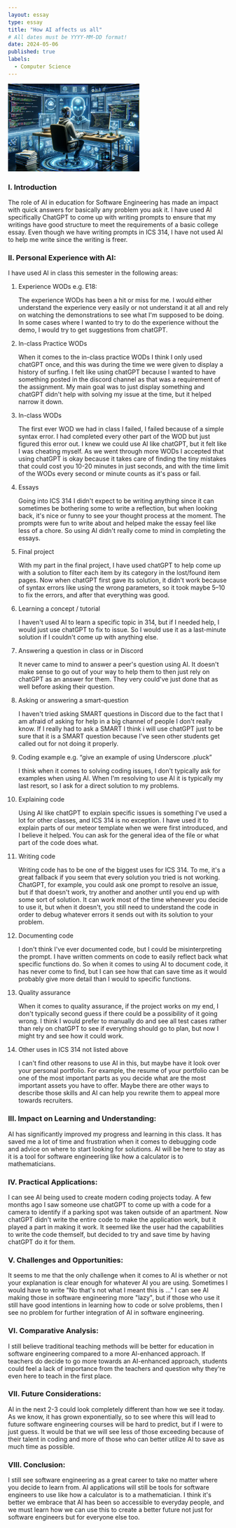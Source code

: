 ```yaml
---
layout: essay
type: essay
title: "How AI affects us all"
# All dates must be YYYY-MM-DD format!
date: 2024-05-06
published: true
labels:
  - Computer Science
---
```

<img src="../img/DevinAi.webp" width="300">

### I. Introduction
The role of AI in education for Software Engineering has made an impact with quick answers for basically any problem you ask it. I have used AI specifically ChatGPT to come up with writing prompts to ensure that my writings have good structure to meet the requirements of a basic college essay. Even though we have writing prompts in ICS 314, I have not used AI to help me write since the writing is freer.


### II. Personal Experience with AI:
I have used AI in class this semester in the following areas:


1. Experience WODs e.g. E18:

    The experience WODs has been a hit or miss for me. I would either understand the experience very easily or not understand it at all and rely on watching the demonstrations to see what I'm supposed to be doing. In some cases where I wanted to try to do the experience without the demo, I would try to get suggestions from chatGPT.


2. In-class Practice WODs

    When it comes to the in-class practice WODs I think I only used chatGPT once, and this was during the time we were given to display a history of surfing. I felt like using chatGPT because I wanted to have something posted in the discord channel as that was a requirement of the assignment. My main goal was to just display something and chatGPT didn't help with solving my issue at the time, but it helped narrow it down.


3. In-class WODs

    The first ever WOD we had in class I failed, I failed because of a simple syntax error. I had completed every other part of the WOD but just
    figured this error out. I knew we could use AI like chatGPT, but it felt like I was cheating myself. As we went through more WODs I accepted that using
    chatGPT is okay because it takes care of finding the tiny mistakes that could cost you 10-20 minutes in just seconds, and with the time limit of the WODs
    every second or minute counts as it's pass or fail.


4. Essays

    Going into ICS 314 I didn't expect to be writing anything since it can sometimes be bothering some to write a reflection, but when looking back, it's nice or funny to see your thought process at the moment. The prompts were fun to write about and helped make the essay feel like less of a chore. So using AI didn't really come to mind in completing the essays.


5. Final project

    With my part in the final project, I have used chatGPT to help come up with a solution to filter each item by its category in the lost/found item pages. Now when chatGPT first gave its solution, it didn't work because of syntax errors like using the wrong parameters, so it took maybe 5–10 to fix the errors, and after that everything was good.


6. Learning a concept / tutorial
    
    I haven't used AI to learn a specific topic in 314, but if I needed help, I would just use chatGPT to fix to issue. So I would use it as a last-minute solution if I couldn't come up with anything else.


7. Answering a question in class or in Discord

    It never came to mind to answer a peer's question using AI. It doesn't make sense to go out of your way to help them to then just rely on chatGPT as an answer for them. They very could've just done that as well before asking their question.


8. Asking or answering a smart-question

    I haven't tried asking SMART questions in Discord due to the fact that I am afraid of asking for help in a big channel of people I don't really know. If I really had to ask a SMART I think i will use chatGPT just to be sure that it is a SMART question because I've seen other students get called out for not doing it properly.


9. Coding example e.g. “give an example of using Underscore .pluck”

    I think when it comes to solving coding issues, I don't typically ask for examples when using AI. When I'm resolving to use AI it is typically my last resort, so I ask for a direct solution to my problems.


10. Explaining code

    Using AI like chatGPT to explain specific issues is something I've used a lot for other classes, and ICS 314 is no exception. I have used it to explain parts of our meteor template when we were first introduced, and I believe it helped. You can ask for the general idea of the file or what part of the code does what.


11. Writing code

    Writing code has to be one of the biggest uses for ICS 314. To me, it's a great fallback if you seem that every solution you tried is not working. ChatGPT, for example, you could ask one prompt to resolve an issue, but if that doesn't work, try another and another until you end up with some sort of solution. It can work most of the time whenever you decide to use it, but when it doesn't, you still need to understand the code in order to debug whatever errors it sends out with its solution to your problem.


12. Documenting code

    I don't think I've ever documented code, but I could be misinterpreting the prompt. I have written comments on code to easily reflect back what specific functions do. So when it comes to using AI to document code, it has never come to find, but I can see how that can save time as it would probably give more detail than I would to specific functions.


13. Quality assurance

    When it comes to quality assurance, if the project works on my end, I don't typically second guess if there could be a possibility of it going wrong. I think I would prefer to manually do and see all test cases rather than rely on chatGPT to see if everything should go to plan, but now I might try and see how it could work.


14. Other uses in ICS 314 not listed above

    I can't find other reasons to use AI in this, but maybe have it look over your personal portfolio. For example, the resume of your portfolio can be one of the most important parts as you decide what are the most important assets you have to offer. Maybe there are other ways to describe those skills and AI can help you rewrite them to appeal more towards recruiters.

### III. Impact on Learning and Understanding:

AI has significantly improved my progress and learning in this class. It has saved me a lot of time and frustration when it comes to debugging code and advice on where to start looking for solutions. AI will be here to stay as it is a tool for software engineering like how a calculator is to mathematicians.

### IV. Practical Applications:

I can see AI being used to create modern coding projects today. A few months ago I saw someone use chatGPT to come up with a code for a camera to identify if a parking spot was taken outside of an apartment. Now chatGPT didn't write the entire code to make the application work, but it played a part in making it work. It seemed like the user had the capabilities to write the code themself, but decided to try and save time by having chatGPT do it for them.

### V. Challenges and Opportunities:

It seems to me that the only challenge when it comes to AI is whether or not your explanation is clear enough for whatever AI you are using. Sometimes I would have to write "No that's not what I meant this is ..." I can see AI making those in software engineering more "lazy", but if those who use it still have good intentions in learning how to code or solve problems, then I see no problem for further integration of AI in software engineering.

### VI. Comparative Analysis:

I still believe traditional teaching methods will be better for education in software engineering compared to a more AI-enhanced approach. If teachers do decide to go more towards an AI-enhanced approach, students could feel a lack of importance from the teachers and question why they're even here to teach in the first place.

### VII. Future Considerations:

AI in the next 2-3 could look completely different than how we see it today. As we know, it has grown exponentially, so to see where this will lead to future software engineering courses will be hard to predict, but if I were to just guess. It would be that we will see less of those exceeding because of their talent in coding and more of those who can better utilize AI to save as much time as possible.

### VIII. Conclusion:

I still see software engineering as a great career to take no matter where you decide to learn from. AI applications will still be tools for software engineers to use like how a calculator is to a mathematician. I think it's better we embrace that AI has been so accessible to everyday people, and we must learn how we can use this to create a better future not just for software engineers but for everyone else too.








